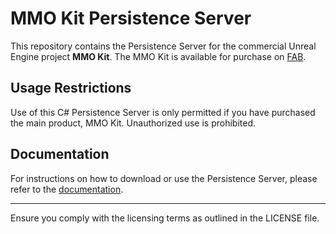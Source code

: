 # MMO Kit Persistence Server

This repository contains the Persistence Server for the commercial Unreal Engine project **MMO Kit**. The MMO Kit is available for purchase on [FAB](https://www.fab.com/listings/0a9bb360-2e25-410f-b4aa-feaa2e2a3401).

## Usage Restrictions

Use of this C# Persistence Server is only permitted if you have purchased the main product, MMO Kit. Unauthorized use is prohibited.

## Documentation

For instructions on how to download or use the Persistence Server, please refer to the [documentation](https://docs.google.com/document/d/1CLO_Ei3eQ0CDXsOMbObNsZM2PB-Y_suxOl2Z8De8-xY/).

---

Ensure you comply with the licensing terms as outlined in the LICENSE file.